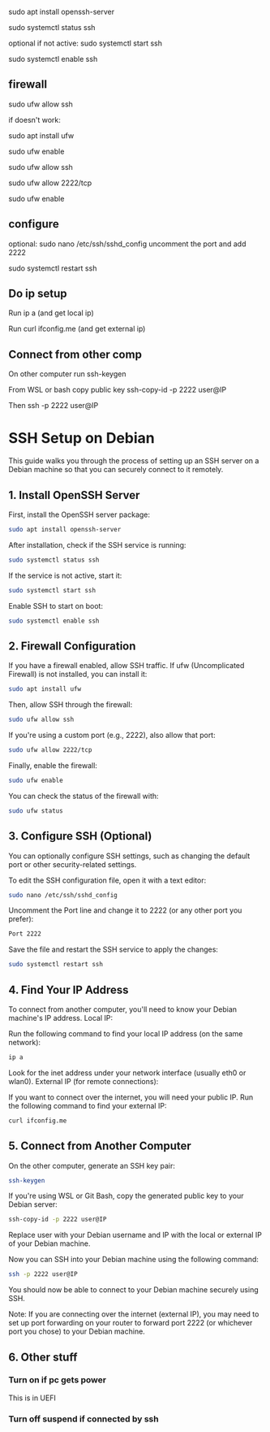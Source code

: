 sudo apt install openssh-server

sudo systemctl status ssh

optional if not active: sudo systemctl start ssh

sudo systemctl enable ssh



## firewall

sudo ufw allow ssh

if doesn't work:

sudo apt install ufw

sudo ufw enable

sudo ufw allow ssh

sudo ufw allow 2222/tcp

sudo ufw enable

## configure

optional: sudo nano /etc/ssh/sshd_config
uncomment the port and add 2222

sudo systemctl restart ssh

## Do ip setup

Run ip a (and get local ip)

Run curl ifconfig.me (and get external ip)

## Connect from other comp
On other computer run ssh-keygen

From WSL or bash copy public key
ssh-copy-id -p 2222 user@IP

Then ssh -p 2222 user@IP





# SSH Setup on Debian

This guide walks you through the process of setting up an SSH server on a Debian machine so that you can securely connect to it remotely.

## 1. Install OpenSSH Server

First, install the OpenSSH server package:

```bash
sudo apt install openssh-server
```

After installation, check if the SSH service is running:

```bash
sudo systemctl status ssh
```

If the service is not active, start it:

```bash
sudo systemctl start ssh
```

Enable SSH to start on boot:

```bash
sudo systemctl enable ssh
```

## 2. Firewall Configuration

If you have a firewall enabled, allow SSH traffic. If ufw (Uncomplicated Firewall) is not installed, you can install it:

```bash
sudo apt install ufw
```

Then, allow SSH through the firewall:

```bash
sudo ufw allow ssh
```

If you're using a custom port (e.g., 2222), also allow that port:

```bash
sudo ufw allow 2222/tcp
```

Finally, enable the firewall:

```bash
sudo ufw enable
```

You can check the status of the firewall with:

```bash
sudo ufw status
```

## 3. Configure SSH (Optional)

You can optionally configure SSH settings, such as changing the default port or other security-related settings.

To edit the SSH configuration file, open it with a text editor:

```bash
sudo nano /etc/ssh/sshd_config
```

Uncomment the Port line and change it to 2222 (or any other port you prefer):

```bash
Port 2222
```

Save the file and restart the SSH service to apply the changes:

```bash
sudo systemctl restart ssh
```

## 4. Find Your IP Address

To connect from another computer, you'll need to know your Debian machine's IP address.
Local IP:

Run the following command to find your local IP address (on the same network):

```bash
ip a
```

Look for the inet address under your network interface (usually eth0 or wlan0).
External IP (for remote connections):

If you want to connect over the internet, you will need your public IP. Run the following command to find your external IP:

```bash
curl ifconfig.me
```

## 5. Connect from Another Computer

On the other computer, generate an SSH key pair:

```bash
ssh-keygen
```

If you're using WSL or Git Bash, copy the generated public key to your Debian server:

```bash
ssh-copy-id -p 2222 user@IP
```

Replace user with your Debian username and IP with the local or external IP of your Debian machine.

Now you can SSH into your Debian machine using the following command:

```bash
ssh -p 2222 user@IP
```

You should now be able to connect to your Debian machine securely using SSH.

Note: If you are connecting over the internet (external IP), you may need to set up port forwarding on your router to forward port 2222 (or whichever port you chose) to your Debian machine.

## 6. Other stuff

### Turn on if pc gets power

This is in UEFI

### Turn off suspend if connected by ssh

